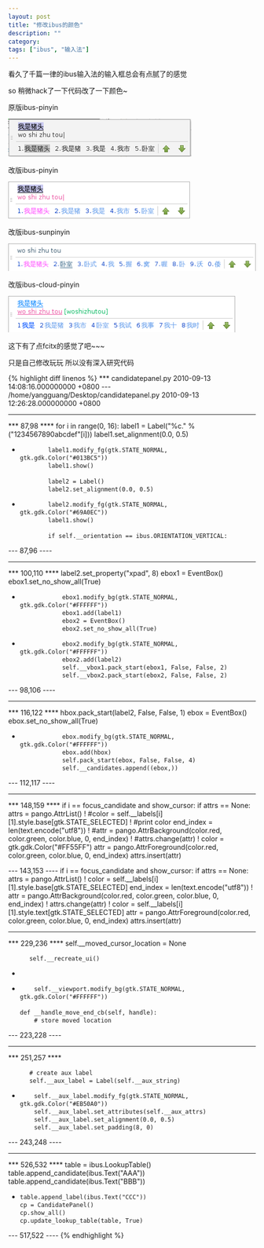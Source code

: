```yaml
---
layout: post
title: "修改ibus的颜色"
description: ""
category:
tags: ["ibus", "输入法"]
---
```


看久了千篇一律的ibus输入法的输入框总会有点腻了的感觉

so 稍微hack了一下代码改了一下颜色~


原版ibus-pinyin

![原版ibus-pinyin](/images/2010-09-13-change-ibus-color-1.png)

改版ibus-pinyin

![改版ibus-pinyin](/images/2010-09-13-change-ibus-color-2.png)

改版ibus-sunpinyin

![改版ibus-sunpinyin](/images/2010-09-13-change-ibus-color-3.png)

改版ibus-cloud-pinyin

![改版ibus-cloud-pinyin](/images/2010-09-13-change-ibus-color-4.png)

这下有了点fcitx的感觉了吧~~~

只是自己修改玩玩 所以没有深入研究代码

{% highlight diff linenos %}
*** candidatepanel.py	2010-09-13 14:08:16.000000000 +0800
--- /home/yangguang/Desktop/candidatepanel.py	2010-09-13 12:26:28.000000000 +0800
***************
*** 87,98 ****
          for i in range(0, 16):
              label1 = Label("%c." % ("1234567890abcdef"[i]))
              label1.set_alignment(0.0, 0.5)
-             label1.modify_fg(gtk.STATE_NORMAL, gtk.gdk.Color("#013BC5"))
              label1.show()
  
              label2 = Label()
              label2.set_alignment(0.0, 0.5)
-             label2.modify_fg(gtk.STATE_NORMAL, gtk.gdk.Color("#69A0EC"))
              label1.show()
  
              if self.__orientation == ibus.ORIENTATION_VERTICAL:
--- 87,96 ----
***************
*** 100,110 ****
                  label2.set_property("xpad", 8)
                  ebox1 = EventBox()
                  ebox1.set_no_show_all(True)
-                 ebox1.modify_bg(gtk.STATE_NORMAL, gtk.gdk.Color("#FFFFFF"))
                  ebox1.add(label1)
                  ebox2 = EventBox()
                  ebox2.set_no_show_all(True)
-                 ebox2.modify_bg(gtk.STATE_NORMAL, gtk.gdk.Color("#FFFFFF"))
                  ebox2.add(label2)
                  self.__vbox1.pack_start(ebox1, False, False, 2)
                  self.__vbox2.pack_start(ebox2, False, False, 2)
--- 98,106 ----
***************
*** 116,122 ****
                  hbox.pack_start(label2, False, False, 1)
                  ebox = EventBox()
                  ebox.set_no_show_all(True)
-                 ebox.modify_bg(gtk.STATE_NORMAL, gtk.gdk.Color("#FFFFFF"))
                  ebox.add(hbox)
                  self.pack_start(ebox, False, False, 4)
                  self.__candidates.append((ebox,))
--- 112,117 ----
***************
*** 148,159 ****
              if i == focus_candidate and show_cursor:
                  if attrs == None:
                      attrs = pango.AttrList()
!                 #color = self.__labels[i][1].style.base[gtk.STATE_SELECTED]
!                 #print color
                  end_index = len(text.encode("utf8"))
!                 #attr = pango.AttrBackground(color.red, color.green, color.blue, 0, end_index)
!                 #attrs.change(attr)
!                 color = gtk.gdk.Color("#FF55FF")
                  attr = pango.AttrForeground(color.red, color.green, color.blue, 0, end_index)
                  attrs.insert(attr)
  
--- 143,153 ----
              if i == focus_candidate and show_cursor:
                  if attrs == None:
                      attrs = pango.AttrList()
!                 color = self.__labels[i][1].style.base[gtk.STATE_SELECTED]
                  end_index = len(text.encode("utf8"))
!                 attr = pango.AttrBackground(color.red, color.green, color.blue, 0, end_index)
!                 attrs.change(attr)
!                 color = self.__labels[i][1].style.text[gtk.STATE_SELECTED]
                  attr = pango.AttrForeground(color.red, color.green, color.blue, 0, end_index)
                  attrs.insert(attr)
  
***************
*** 229,236 ****
          self.__moved_cursor_location = None
  
          self.__recreate_ui()
-         
-         self.__viewport.modify_bg(gtk.STATE_NORMAL, gtk.gdk.Color("#FFFFFF"))
  
      def __handle_move_end_cb(self, handle):
          # store moved location
--- 223,228 ----
***************
*** 251,257 ****
  
          # create aux label
          self.__aux_label = Label(self.__aux_string)
-         self.__aux_label.modify_fg(gtk.STATE_NORMAL, gtk.gdk.Color("#EB50A0"))
          self.__aux_label.set_attributes(self.__aux_attrs)
          self.__aux_label.set_alignment(0.0, 0.5)
          self.__aux_label.set_padding(8, 0)
--- 243,248 ----
***************
*** 526,532 ****
      table = ibus.LookupTable()
      table.append_candidate(ibus.Text("AAA"))
      table.append_candidate(ibus.Text("BBB"))
-     table.append_label(ibus.Text("CCC"))
      cp = CandidatePanel()
      cp.show_all()
      cp.update_lookup_table(table, True)
--- 517,522 ----
{% endhighlight %}
